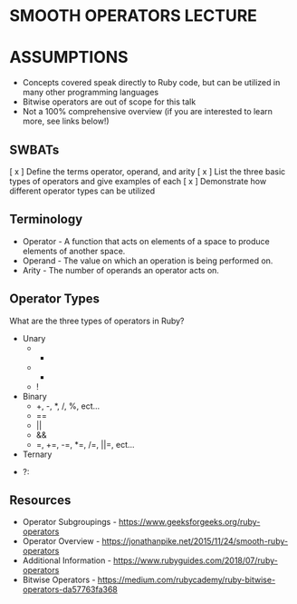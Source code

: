 # SMOOTH OPERATORS LECTURE

# ASSUMPTIONS
* Concepts covered speak directly to Ruby code, but can be utilized in many other programming languages
* Bitwise operators are out of scope for this talk
* Not a 100% comprehensive overview (if you are interested to learn more, see links below!)

## SWBATs

[ x ] Define the terms operator, operand, and arity
[ x ] List the three basic types of operators and give examples of each
[ x ] Demonstrate how different operator types can be utilized


## Terminology

* Operator - A function that acts on elements of a space to produce elements of another space.
* Operand - The value on which an operation is being performed on.
* Arity - The number of operands an operator acts on.


## Operator Types

What are the three types of operators in Ruby?
* Unary
  - -
  - +
  - !
* Binary
  - +, -, *, /, %, ect...
  - ==
  - ||
  - &&
  - =, +=, -=, *=, /=, ||=, ect...
* Ternary
 - ?:


## Resources

- Operator Subgroupings - https://www.geeksforgeeks.org/ruby-operators
- Operator Overview - https://jonathanpike.net/2015/11/24/smooth-ruby-operators
- Additional Information - https://www.rubyguides.com/2018/07/ruby-operators
- Bitwise Operators - https://medium.com/rubycademy/ruby-bitwise-operators-da57763fa368
